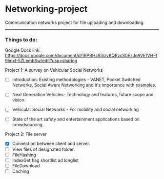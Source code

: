 # Networking-project
Communication networks project for file uploading and downloading.

__________________________________________________________________

### Things to do:
Google Docs link: https://docs.google.com/document/d/1BPBHz83izvKQRzcS0EzJeAVEfVHFf9lmxI-5ZLembSw/edit?usp=sharing

Project 1: A survey on Vehicular Social Networks
- [ ] Introduction: Existing methodologies - VANET, Pocket Switched Networks, Social Aware Networking and it's importance with examples.
- [ ] Next Generation Vehicles- Technology and features, future scope and vision. 
- [ ] Vehicular Social Networks - For mobility and social networking
- [ ] State of the art safety and entertainment applications based on crowdsourcing.


Project 2: File server
- [x] Connection between client and server.
- [ ] View files of designated folder.
- [ ] FileHashing
- [ ] IndexGet flag shortlist ad longlist
- [ ] FileDownload
- [ ] Caching
